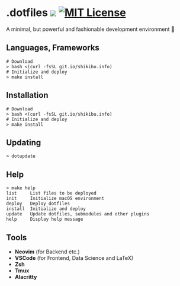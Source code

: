 # .dotfiles ![](https://img.shields.io/badge/platform-macOS-lightgray.svg) [![MIT License](http://img.shields.io/badge/license-MIT-green.svg?style=flat)](./doc/LICENSE.txt)

A minimal, but powerful and fashionable development environment :muscle:
## Languages, Frameworks

```shell
# Download
> bash <(curl -fsSL git.io/shikibu.info)
# Initialize and deploy
> make install
```


## Installation

```shell
# Download
> bash <(curl -fsSL git.io/shikibu.info)
# Initialize and deploy
> make install
```

## Updating

```shell
> dotupdate
```

## Help

```shell
> make help
list     List files to be deployed
init     Initialize macOS environment
deploy   Deploy dotfiles
install  Initialize and deploy
update   Update dotfiles, submodules and other plugins
help     Display help message
```

## Tools
- **Neovim** (for Backend etc.)
- **VSCode** (for Frontend, Data Science and LaTeX)
- **Zsh**
- **Tmux**
- **Alacritty**
